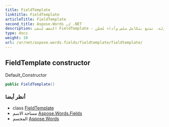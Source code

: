 ```yaml
---
title: FieldTemplate
linktitle: FieldTemplate
articleTitle: FieldTemplate
second_title: Aspose.Words لـ .NET
description: اكتشف مُنشئ FieldTemplate - الحل الأمثل لإنشاء قوالب ديناميكية بسهولة. تمتع بتكامل سلس وأداء مُحسّن!
type: docs
weight: 10
url: /ar/net/aspose.words.fields/fieldtemplate/fieldtemplate/
---
```

## FieldTemplate constructor

Default_Constructor

```csharp
public FieldTemplate()
```

### أنظر أيضا

* class [FieldTemplate](../)
* مساحة الاسم [Aspose.Words.Fields](../../../aspose.words.fields/)
* المجسم [Aspose.Words](../../../)
